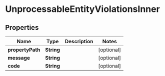 

# UnprocessableEntityViolationsInner


## Properties

| Name | Type | Description | Notes |
|------------ | ------------- | ------------- | -------------|
|**propertyPath** | **String** |  |  [optional] |
|**message** | **String** |  |  [optional] |
|**code** | **String** |  |  [optional] |



